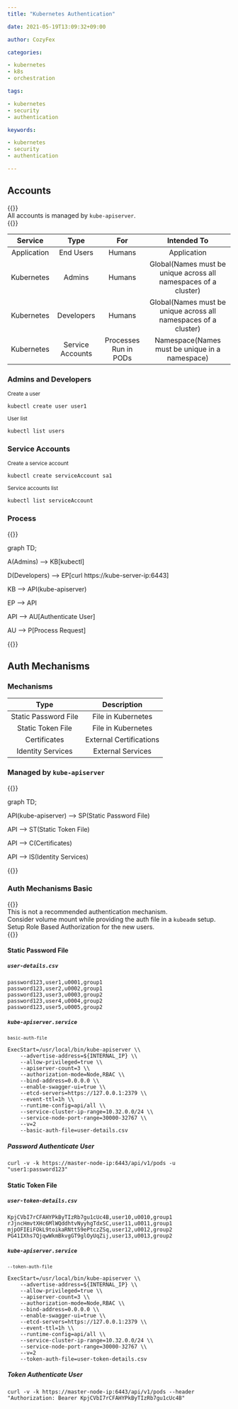 ```yaml
---
title: "Kubernetes Authentication"

date: 2021-05-19T13:09:32+09:00

author: CozyFex

categories:

- kubernetes
- k8s
- orchestration

tags:

- kubernetes
- security
- authentication

keywords:

- kubernetes
- security
- authentication

---
```


## Accounts

{{<admonition note Accounts true>}}  
All accounts is managed by `kube-apiserver`.  
{{</admonition>}}

| Service | Type | For | Intended To |  
|:-:|:-:|:-:|:-:|  
| Application | End Users | Humans | Application |   
| Kubernetes | Admins | Humans | Global(Names must be unique across all namespaces of a cluster) |   
| Kubernetes | Developers | Humans | Global(Names must be unique across all namespaces of a cluster) |   
| Kubernetes | Service Accounts | Processes Run in PODs | Namespace(Names must be unique in a namespace) |

### Admins and Developers

<sub>Create a user</sub>

```shell
kubectl create user user1
```

<sub>User list</sub>

```shell
kubectl list users
```

### Service Accounts

<sub>Create a service account</sub>

```shell
kubectl create serviceAccount sa1
```

<sub>Service accounts list</sub>

```shell
kubectl list serviceAccount
```

### Process

{{<mermaid>}}

graph TD;

A(Admins) --> KB[kubectl]

D(Developers) --> EP[curl https://kube-server-ip:6443]

KB --> API(kube-apiserver)

EP --> API

API --> AU[Authenticate User]

AU --> P[Process Request]

{{</mermaid>}}

## Auth Mechanisms

### Mechanisms

| Type | Description |  
|:-:|:-:|  
| Static Password File | File in Kubernetes |  
| Static Token File | File in Kubernetes |  
| Certificates | External Certifications |  
| Identity Services | External Services |

### Managed by `kube-apiserver`

{{<mermaid>}}

graph TD;

API(kube-apiserver) --> SP(Static Password File)

API --> ST(Static Token File)

API --> C(Certificates)

API --> IS(Identity Services)

{{</mermaid>}}

### Auth Mechanisms Basic

{{<admonition note Note true>}}  
This is not a recommended authentication mechanism.  
Consider volume mount while providing the auth file in a `kubeadm` setup.  
Setup Role Based Authorization for the new users.  
{{</admonition>}}

#### Static Password File

##### `user-details.csv`

```
password123,user1,u0001,group1
password123,user2,u0002,group1
password123,user3,u0003,group2
password123,user4,u0004,group2
password123,user5,u0005,group2
```

##### `kube-apiserver.service`

<sub>`basic-auth-file`</sub>

```shell
ExecStart=/usr/local/bin/kube-apiserver \\
    --advertise-address=${INTERNAL_IP} \\
    --allow-privileged=true \\
    --apiserver-count=3 \\
    --authorization-mode=Node,RBAC \\
    --bind-address=0.0.0.0 \\
    --enable-swagger-ui=true \\
    --etcd-servers=https://127.0.0.1:2379 \\
    --event-ttl=1h \\
    --runtime-config=api/all \\
    --service-cluster-ip-range=10.32.0.0/24 \\
    --service-node-port-range=30000-32767 \\
    --v=2
    --basic-auth-file=user-details.csv
```

##### Password Authenticate User

```shell
curl -v -k https://master-node-ip:6443/api/v1/pods -u "user1:password123"
```

#### Static Token File

##### `user-token-details.csv`

```
KpjCVbI7rCFAHYPkByTIzRb7gu1cUc4B,user10,u0010,group1
rJjncHmvtXHc6MlWQddhtvNyyhgTdxSC,user11,u0011,group1
mjpOFIEiFOkL9toikaRNtt59ePtczZSq,user12,u0012,group2
PG41IXhs7QjqwWkmBkvgGT9glOyUqZij,user13,u0013,group2
```

##### `kube-apiserver.service`

<sub>`--token-auth-file`</sub>

```shell
ExecStart=/usr/local/bin/kube-apiserver \\
    --advertise-address=${INTERNAL_IP} \\
    --allow-privileged=true \\
    --apiserver-count=3 \\
    --authorization-mode=Node,RBAC \\
    --bind-address=0.0.0.0 \\
    --enable-swagger-ui=true \\
    --etcd-servers=https://127.0.0.1:2379 \\
    --event-ttl=1h \\
    --runtime-config=api/all \\
    --service-cluster-ip-range=10.32.0.0/24 \\
    --service-node-port-range=30000-32767 \\
    --v=2
    --token-auth-file=user-token-details.csv
```

##### Token Authenticate User

```shell
curl -v -k https://master-node-ip:6443/api/v1/pods --header "Authorization: Bearer KpjCVbI7rCFAHYPkByTIzRb7gu1cUc4B"
```
